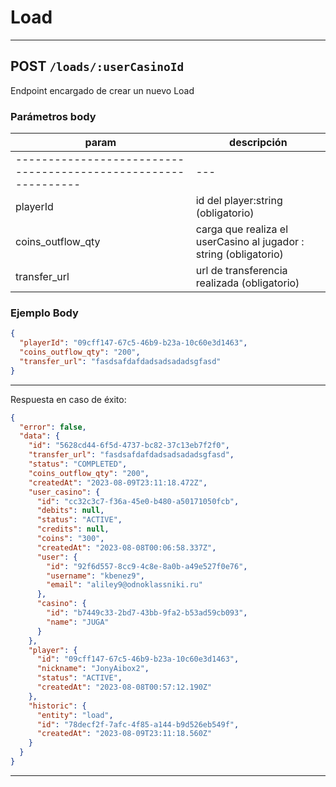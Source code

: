 # Load

---

## POST `/loads/:userCasinoId`

Endpoint encargado de crear un nuevo Load

### Parámetros body

| param                                                          | descripción                                                       |
| -------------------------------------------------------------- | ----------------------------------------------------------------- |
| -------------------------------------------------------------- | ---                                                               |
| playerId                                                       | id del player:string (obligatorio)                                |
| coins_outflow_qty                                              | carga que realiza el userCasino al jugador : string (obligatorio) |
| transfer_url                                                   | url de transferencia realizada (obligatorio)                      |

### Ejemplo Body

```json
{
  "playerId": "09cff147-67c5-46b9-b23a-10c60e3d1463",
  "coins_outflow_qty": "200",
  "transfer_url": "fasdsafdafdadsadsadadsgfasd"
}
```

---

Respuesta en caso de éxito:

```json
{
  "error": false,
  "data": {
    "id": "5628cd44-6f5d-4737-bc82-37c13eb7f2f0",
    "transfer_url": "fasdsafdafdadsadsadadsgfasd",
    "status": "COMPLETED",
    "coins_outflow_qty": "200",
    "createdAt": "2023-08-09T23:11:18.472Z",
    "user_casino": {
      "id": "cc32c3c7-f36a-45e0-b480-a50171050fcb",
      "debits": null,
      "status": "ACTIVE",
      "credits": null,
      "coins": "300",
      "createdAt": "2023-08-08T00:06:58.337Z",
      "user": {
        "id": "92f6d557-8cc9-4c8e-8a0b-a49e527f0e76",
        "username": "kbenez9",
        "email": "aliley9@odnoklassniki.ru"
      },
      "casino": {
        "id": "b7449c33-2bd7-43bb-9fa2-b53ad59cb093",
        "name": "JUGA"
      }
    },
    "player": {
      "id": "09cff147-67c5-46b9-b23a-10c60e3d1463",
      "nickname": "JonyAibox2",
      "status": "ACTIVE",
      "createdAt": "2023-08-08T00:57:12.190Z"
    },
    "historic": {
      "entity": "load",
      "id": "78decf2f-7afc-4f85-a144-b9d526eb549f",
      "createdAt": "2023-08-09T23:11:18.560Z"
    }
  }
}
```

---
